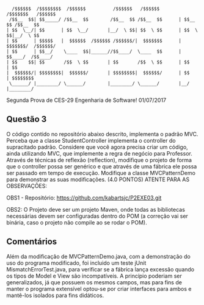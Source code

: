 ```
  /$$$$$$  /$$$$$$$$  /$$$$$$          /$$$$$$   /$$$$$$        /$$$$$$$   /$$$$$$ 
 /$$__  $$| $$_____/ /$$__  $$        /$$__  $$ /$$__  $$      | $$__  $$ /$$__  $$
| $$  \__/| $$      | $$  \__/       |__/  \ $$| $$  \ $$      | $$  \ $$|__/  \ $$
| $$      | $$$$$   |  $$$$$$  /$$$$$$ /$$$$$$/|  $$$$$$$      | $$$$$$$/  /$$$$$$/
| $$      | $$__/    \____  $$|______//$$____/  \____  $$      | $$____/  /$$____/ 
| $$    $$| $$       /$$  \ $$       | $$       /$$  \ $$      | $$      | $$      
|  $$$$$$/| $$$$$$$$|  $$$$$$/       | $$$$$$$$|  $$$$$$/      | $$      | $$$$$$$$
 \______/ |________/ \______/        |________/ \______/       |__/      |________/
```                                                                                
                                                                                                                                                            
Segunda Prova de CES-29 Engenharia de Software!
01/07/2017

## Questão 3

O código contido no repositório abaixo descrito, implementa o padrão MVC. Perceba que a classe StudentController implementa o controller do supracitado padrão. Considere que você agora precisa criar um código, ainda utilizando MVC, que implemente a regra de negócio para Professor. Através de técnicas de reflexão (reflection), modifique o projeto de forma que o controller possa ser genérico e que através de uma fábrica ele possa ser passado em tempo de execução. Modifique a classe MVCPatternDemo para demonstrar as suas modificações. (4.0 PONTOS) ATENTE PARA AS OBSERVAÇÕES:

OBS1 - Repositório: https://github.com/kabartsjc/P2EXE03.git

OBS2: O Projeto deve ser um projeto Maven, onde todas as bibliotecas necessárias devem ser configuradas dentro do POM (a correção vai ser binária, caso o projeto não compile ao se rodar o POM).

## Comentários

Além da modificação de MVCPatternDemo.java, com a demonstração do uso do programa modificado, foi incluido um teste jUnit MismatchErrorTest.java, para verificar se a fábrica lança excessão quando os tipos de Model e View são incompatíveis. A princípio poderiam ser generalizados, já que possuem os mesmos campos, mas para fins de manter o programa extensível optou-se por criar interfaces para ambos e mantê-los isolados para fins didáticos.